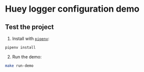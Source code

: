 # Huey logger configuration demo

## Test the project

1. Install with [`pipenv`](https://docs.pipenv.org/en/latest/):

```sh
pipenv install
```

2. Run the demo:

```sh
make run-demo
```